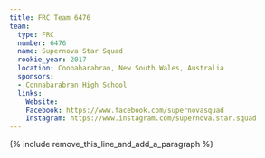 ```yaml
---
title: FRC Team 6476
team:
  type: FRC
  number: 6476
  name: Supernova Star Squad
  rookie_year: 2017
  location: Coonabarabran, New South Wales, Australia
  sponsors:
  - Connabarabran High School
  links:
    Website: 
    Facebook: https://www.facebook.com/supernovasquad
    Instagram: https://www.instagram.com/supernova.star.squad
---
```


{% include remove_this_line_and_add_a_paragraph %}